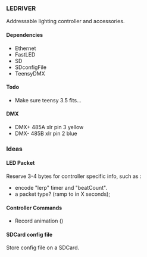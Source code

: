 ### LEDRIVER ###
Addressable lighting controller and accessories.

#### Dependencies ####
- Ethernet
- FastLED
- SD
- SDconfigFile
- TeensyDMX

#### Todo ####
- Make sure teensy 3.5 fits...

#### DMX ####
- DMX+ 485A xlr pin 3 yellow
- DMX- 485B xlr pin 2 blue

### Ideas ###

#### LED Packet ####
Reserve 3-4 bytes for controller specific info, such as :
- encode "lerp" timer and "beatCount".
- a packet type? (ramp to in X seconds);

#### Controller Commands ####
- Record animation ()


#### SDCard config file ####
Store config file on a SDCard.
